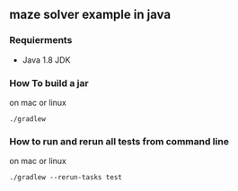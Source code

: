 
## maze solver example in java

### Requierments
 - Java 1.8 JDK

### How To build a jar
 on mac or linux

    ./gradlew
    
### How to run and rerun all tests from command line
on mac or linux

    ./gradlew --rerun-tasks test
    